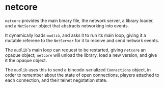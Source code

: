 # netcore

`netcore` provides the main binary file, the network server, a library loader, and a `NetServer` object that abstracts networking into events.

It dynamically loads `mudlib`, and asks it to run its main loop, giving it a mutable referene to the `NetServer` for it to receive and send network events.

The `mudlib`'s main loop can request to be restarted, giving `netcore` an opaque object; `netcore` will unload the library, load a new version, and give it the opaque object.

The `mudlib` uses this to send a bincode-serialized `Connections` object, in order to remember about the state of open connections, players attached to each connection, and their telnet negotation state.
